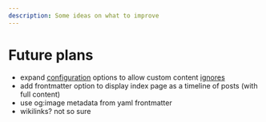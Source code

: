 ```yaml
---
description: Some ideas on what to improve
---
```


# Future plans

- expand [configuration](configuration.md) options to allow custom content
  [ignores](features#ignoring-files)
- add frontmatter option to display index page as a timeline of posts (with full
  content)
- use og:image metadata from yaml frontmatter
- wikilinks? not so sure
